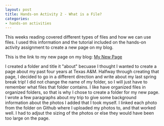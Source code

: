 ```yaml
---
layout: post
title: Hands-on Activity 2 - What is a File?
categories:
- hands-on activities
---
```


This weeks reading covered different types of files and how we can use files. I used this information and the tutorial included on the hands-on activity assignment to create a new page on my blog.

This is the link to my new page on my blog: [My New Page](https://brookejohnson450.github.io/about/springbreak)

I created a folder and title it "about" becuase I thought I wanted to create a page about my past four years at Texas A&M. Halfway through creating that page, I decided to go in a different direction and write about my last spring break trip! I did not change the name of my folder, so I will just have to remember what files that folder contains. I like have organized files in organized folders, so that is why I chose to create a folder for my new page. I wrote a few paragraphs about my trip to give some background information about the photos I added that I took myself. I linked each photo from the folder on Github where I uploaded my photos to, and that worked well. I had to adjsut the sizing of the photos or else they would have been too large on the page.
